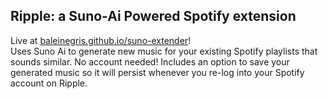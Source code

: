 ## Ripple: a Suno-Ai Powered Spotify extension
Live at [baleinegris.github.io/suno-extender](baleinegris.github.io/suno-extender)! \
Uses Suno Ai to generate new music for your existing Spotify playlists that sounds similar. No account needed! Includes an option to save your generated music so it will persist whenever you re-log into your Spotify account on Ripple.
